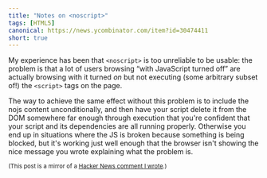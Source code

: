 ```yaml
---
title: "Notes on <noscript>"
tags: [HTML5]
canonical: https://news.ycombinator.com/item?id=30474411
short: true
---
```

My experience has been that <code>&lt;noscript&gt;</code> is too unreliable to be usable: the problem is that a lot of users browsing “with JavaScript turned off” are actually browsing with it turned *on* but not executing (some arbitrary subset of!) the <code>&lt;script&gt;</code> tags on the page.

The way to achieve the same effect without this problem is to include the nojs content unconditionally, and then have your script delete it from the DOM somewhere far enough through execution that you're confident that your script and its dependencies are all running properly. Otherwise you end up in situations where the JS is broken because something is being blocked, but it's working just well enough that the browser isn't showing the nice message you wrote explaining what the problem is.

<small>(This post is a mirror of a [Hacker News comment I wrote](https://news.ycombinator.com/item?id=30474411).)</small>
